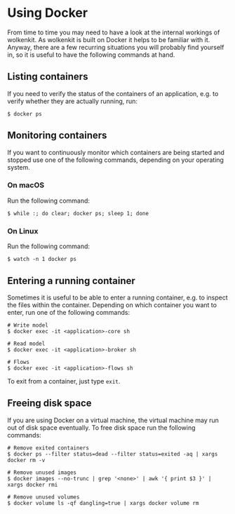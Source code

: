 # Using Docker

From time to time you may need to have a look at the internal workings of wolkenkit. As wolkenkit is built on Docker it helps to be familiar with it. Anyway, there are a few recurring situations you will probably find yourself in, so it is useful to have the following commands at hand.

## Listing containers

If you need to verify the status of the containers of an application, e.g. to verify whether they are actually running, run:

```shell
$ docker ps
```

## Monitoring containers

If you want to continuously monitor which containers are being started and stopped use one of the following commands, depending on your operating system.

### On macOS

Run the following command:

```shell
$ while :; do clear; docker ps; sleep 1; done
```

### On Linux

Run the following command:

```shell
$ watch -n 1 docker ps
```

## Entering a running container

Sometimes it is useful to be able to enter a running container, e.g. to inspect the files within the container. Depending on which container you want to enter, run one of the following commands:

```shell
# Write model
$ docker exec -it <application>-core sh

# Read model
$ docker exec -it <application>-broker sh

# Flows
$ docker exec -it <application>-flows sh
```

To exit from a container, just type `exit`.

## Freeing disk space

If you are using Docker on a virtual machine, the virtual machine may run out of disk space eventually. To free disk space run the following commands:

```shell
# Remove exited containers
$ docker ps --filter status=dead --filter status=exited -aq | xargs docker rm -v

# Remove unused images
$ docker images --no-trunc | grep '<none>' | awk '{ print $3 }' | xargs docker rmi

# Remove unused volumes
$ docker volume ls -qf dangling=true | xargs docker volume rm
```
